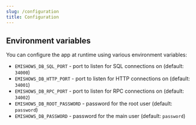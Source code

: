 ```yaml
---
slug: /configuration
title: Configuration
---
```


## Environment variables

You can configure the app at runtime using various environment variables:

- `EMISHOWS_DB_SQL_PORT` -
  port to listen for SQL connections on
  (default: `34000`)
- `EMISHOWS_DB_HTTP_PORT` -
  port to listen for HTTP connections on
  (default: `34001`)
- `EMISHOWS_DB_RPC_PORT` -
  port to listen for RPC connections on
  (default: `34002`)
- `EMISHOWS_DB_ROOT_PASSWORD` -
  password for the root user
  (default: `password`)
- `EMISHOWS_DB_PASSWORD` -
  password for the main user
  (default: `password`)
